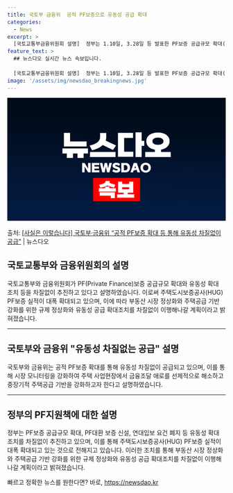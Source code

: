 ```yaml
---
title: 국토부 금융위  공적 PF보증으로 유동성 공급 확대
categories:
  - News
excerpt: >
  [국토교통부금융위원회 설명]  정부는 1.10일, 3.28일 등 발표한 PF보증 공급규모 확대(2530조원)…
feature_text: >
  ## 뉴스다오 실시간 뉴스 속보입니다.

  [국토교통부금융위원회 설명]  정부는 1.10일, 3.28일 등 발표한 PF보증 공급규모 확대(2530조원)…
image: '/assets/img/newsdao_breakingnews.jpg'
---
```


![뉴스다오 속보](/assets/img/newsdao_breakingnews.jpg)

<p>출처: <a href="https://newsdao.kr/3548" rel="dofollow">[사실은 이렇습니다] 국토부·금융위 “공적 PF보증 확대 등 통해 유동성 차질없이 공급”</a> | 뉴스다오</p>

<h2 data-ke-size="size26">국토교통부와 금융위원회의 설명</h2>
국토교통부와 금융위원회가 PF(Private Finance)보증 공급규모 확대와 유동성 확대 조치 등을 차질없이 추진하고 있다고 설명하였습니다. 이로써 주택도시보증공사(HUG) PF보증 실적이 대폭 확대되고 있으며, 이에 따라 부동산 시장 정상화와 주택공급 기반 강화를 위한 규제 정상화와 유동성 공급 확대조치를 차질없이 이행해나갈 계획이라고 밝혀졌습니다.

<hr>

<h2 data-ke-size="size26">국토부와 금융위 "유동성 차질없는 공급" 설명</h2>
국토부와 금융위는 공적 PF보증 확대를 통해 유동성 차질없이 공급되고 있으며, 이를 통해 시장 모니터링을 강화하여 주택 사업현장에서 금융조달 애로를 선제적으로 해소하고 중장기적 주택공급 기반을 강화하고자 한다고 설명하였습니다.

<hr>

<h2 data-ke-size="size26">정부의 PF지원책에 대한 설명</h2>
정부는 PF보증 공급규모 확대, PF대환 보증 신설, 연대입보 요건 폐지 등 유동성 확대 조치를 차질없이 추진하고 있으며, 이를 통해 주택도시보증공사(HUG) PF보증 실적이 대폭 확대되고 있는 것으로 전해지고 있습니다. 이러한 조치를 통해 부동산 시장 정상화와 주택공급 기반 강화를 위한 규제 정상화와 유동성 공급 확대조치를 차질없이 이행해나갈 계획이라고 밝혀졌습니다. 

빠르고 정확한 뉴스를 원한다면? 바로, <a href="https://newsdao.kr" rel="dofollow">https://newsdao.kr</a>


